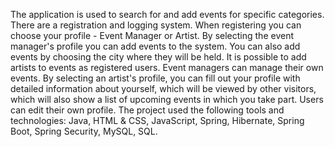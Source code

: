 The application is used to search for and add events for specific categories. 
There are a registration and logging system.
When registering you can choose your profile - Event Manager or Artist.
By selecting the event manager's profile you can add events to the system.
You can also add events by choosing the city where they will be held.
It is possible to add artists to events as registered users. 
Event managers can manage their own events. 
By selecting an artist's profile, you can fill out your profile with detailed information about yourself, which will be viewed by other visitors, which will also show a list of upcoming events in which you take part.
Users can edit their own profile.
The project used the following tools and technologies: Java, HTML & CSS, JavaScript, Spring, Hibernate, Spring Boot, Spring Security, MySQL, SQL.
